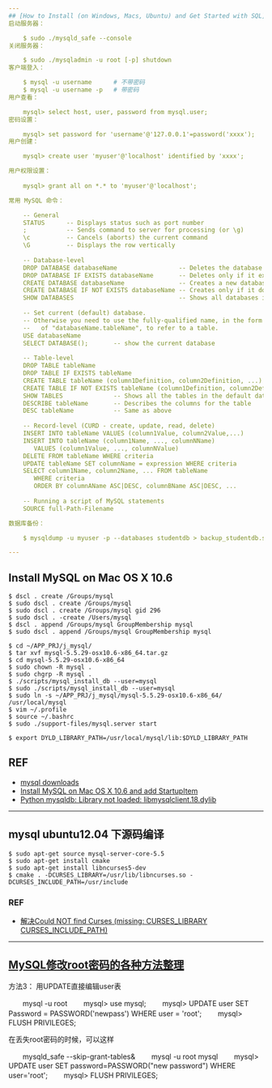 ```yaml
---
## [How to Install (on Windows, Macs, Ubuntu) and Get Started with SQL](http://www.ntu.edu.sg/home/ehchua/programming/sql/MySQL_HowTo.html)
启动服务器：

    $ sudo ./mysqld_safe --console
关闭服务器：

    $ sudo ./mysqladmin -u root [-p] shutdown 
客户端登入：

    $ mysql -u username      # 不带密码
    $ mysql -u username -p   # 带密码
用户查看：

    mysql> select host, user, password from mysql.user;
密码设置：

    mysql> set password for 'username'@'127.0.0.1'=password('xxxx');
用户创建：

    mysql> create user 'myuser'@'localhost' identified by 'xxxx';

用户权限设置：
    
    mysql> grant all on *.* to 'myuser'@'localhost';

常用 MySQL 命令：

    -- General
    STATUS      -- Displays status such as port number
    ;           -- Sends command to server for processing (or \g)
    \c          -- Cancels (aborts) the current command
    \G          -- Displays the row vertically
     
    -- Database-level
    DROP DATABASE databaseName                 -- Deletes the database
    DROP DATABASE IF EXISTS databaseName       -- Deletes only if it exists
    CREATE DATABASE databaseName               -- Creates a new database
    CREATE DATABASE IF NOT EXISTS databaseName -- Creates only if it does not exists
    SHOW DATABASES                             -- Shows all databases in this server
       
    -- Set current (default) database.
    -- Otherwise you need to use the fully-qualified name, in the form 
    --   of "databaseName.tableName", to refer to a table.
    USE databaseName
    SELECT DATABASE();       -- show the current database
       
    -- Table-level
    DROP TABLE tableName
    DROP TABLE IF EXISTS tableName
    CREATE TABLE tableName (column1Definition, column2Definition, ...)
    CREATE TABLE IF NOT EXISTS tableName (column1Definition, column2Definition, ...)
    SHOW TABLES              -- Shows all the tables in the default database
    DESCRIBE tableName       -- Describes the columns for the table
    DESC tableName           -- Same as above
       
    -- Record-level (CURD - create, update, read, delete)
    INSERT INTO tableName VALUES (column1Value, column2Value,...)
    INSERT INTO tableName (column1Name, ..., columnNName) 
       VALUES (column1Value, ..., columnNValue)
    DELETE FROM tableName WHERE criteria
    UPDATE tableName SET columnName = expression WHERE criteria
    SELECT column1Name, column2Name, ... FROM tableName 
       WHERE criteria
       ORDER BY columnAName ASC|DESC, columnBName ASC|DESC, ...
      
    -- Running a script of MySQL statements
    SOURCE full-Path-Filename

数据库备份：

    $ mysqldump -u myuser -p --databases studentdb > backup_studentdb.sql

---
```

## Install MySQL on Mac OS X 10.6
    $ dscl . create /Groups/mysql
    $ sudo dscl . create /Groups/mysql
    $ sudo dscl . create /Groups/mysql gid 296
    $ sudo dscl . -create /Users/mysql
    $ dscl . append /Groups/mysql GroupMembership mysql
    $ sudo dscl . append /Groups/mysql GroupMembership mysql
    
    $ cd ~/APP_PRJ/j_mysql/
    $ tar xvf mysql-5.5.29-osx10.6-x86_64.tar.gz
    $ cd mysql-5.5.29-osx10.6-x86_64
    $ sudo chown -R mysql .
    $ sudo chgrp -R mysql .
    $ ./scripts/mysql_install_db --user=mysql
    $ sudo ./scripts/mysql_install_db --user=mysql
    $ sudo ln -s ~/APP_PRJ/j_mysql/mysql-5.5.29-osx10.6-x86_64/ /usr/local/mysql
    $ vim ~/.profile 
    $ source ~/.bashrc 
    $ sudo ./support-files/mysql.server start

    $ export DYLD_LIBRARY_PATH=/usr/local/mysql/lib:$DYLD_LIBRARY_PATH

## REF

* [mysql downloads](http://dev.mysql.com/downloads/mysql/)
* [Install MySQL on Mac OS X 10.6 and add StartupItem](http://www.tonyamoyal.com/2010/04/13/install-mysql-on-mac-os-x-10-6-and-add-startupitem/)
* [Python mysqldb: Library not loaded: libmysqlclient.18.dylib](http://stackoverflow.com/questions/6383310/python-mysqldb-library-not-loaded-libmysqlclient-18-dylib)

---

## mysql ubuntu12.04 下源码编译
    $ sudo apt-get source mysql-server-core-5.5
    $ sudo apt-get install cmake
    $ sudo apt-get install libncurses5-dev
    $ cmake . -DCURSES_LIBRARY=/usr/lib/libncurses.so -DCURSES_INCLUDE_PATH=/usr/include

### REF

* [解决Could NOT find Curses (missing: CURSES_LIBRARY CURSES_INCLUDE_PATH)](http://www.cnblogs.com/rooney/archive/2012/06/19/2554581.html)

---

## [MySQL修改root密码的各种方法整理](http://www.linuxidc.com/Linux/2008-02/11137.htm)

方法3： 用UPDATE直接编辑user表

　　mysql -u root
　　mysql> use mysql;
　　mysql> UPDATE user SET Password = PASSWORD('newpass') WHERE user = 'root';
　　mysql> FLUSH PRIVILEGES;

在丢失root密码的时候，可以这样

　　mysqld_safe --skip-grant-tables&
　　mysql -u root mysql
　　mysql> UPDATE user SET password=PASSWORD("new password") WHERE user='root';
　　mysql> FLUSH PRIVILEGES;
